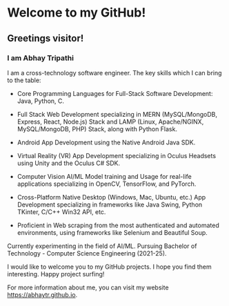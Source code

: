 # Welcome to my GitHub!

## Greetings visitor!

### I am Abhay Tripathi

I am a cross-technology software engineer. The key skills which I can bring to the table:

- Core Programming Languages for Full-Stack Software Development: Java, Python, C.

- Full Stack Web Development specializing in MERN (MySQL/MongoDB, Express, React, Node.js) Stack and LAMP (Linux, Apache/NGINX, MySQL/MongoDB, PHP) Stack, along with Python Flask.

- Android App Development using the Native Android Java SDK.

- Virtual Reality (VR) App Development specializing in Oculus Headsets using Unity and the Oculus C# SDK.

- Computer Vision AI/ML Model training and Usage for real-life applications specializing in OpenCV, TensorFlow, and PyTorch.

- Cross-Platform Native Desktop (Windows, Mac, Ubuntu, etc.) App Development specializing in frameworks like Java Swing, Python TKinter, C/C++ Win32 API, etc.

- Proficient in Web scraping from the most authenticated and automated environments, using frameworks like Selenium and Beautiful Soup.

Currently experimenting in the field of AI/ML. Pursuing Bachelor of Technology - Computer Science Engineering (2021-25).

I would like to welcome you to my GitHub projects. I hope you find them interesting. Happy project surfing!

For more information about me, you can visit my website https://abhaytr.github.io.
